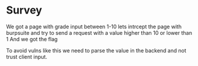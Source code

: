 # Survey

We got a page with grade input between 1-10 lets intrcept the page with burpsuite and try to send a request with a value higher than 10 or lower than 1
And we got the flag 

To avoid vulns like this we need to parse the value in the backend and not trust client input.
